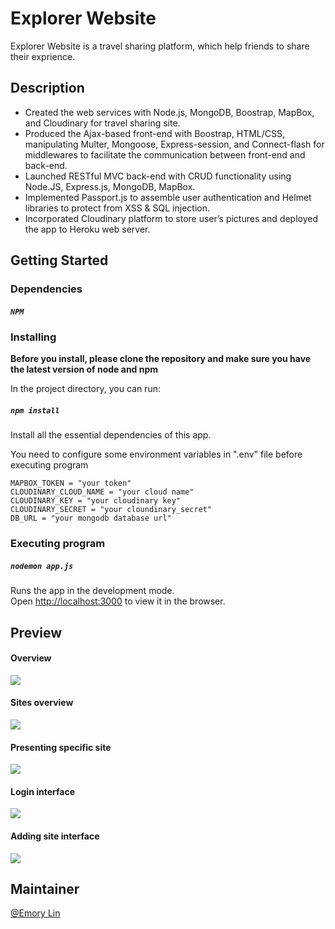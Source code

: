# Explorer Website

 Explorer Website is a travel sharing platform, which help friends to share their exprience. 

## Description

* Created the web services with Node.js, MongoDB, Boostrap, MapBox, and Cloudinary for travel sharing site.
* Produced the Ajax-based front-end with Boostrap, HTML/CSS, manipulating Multer, Mongoose, Express-session, and
Connect-flash for middlewares to facilitate the communication between front-end and back-end.
* Launched RESTful MVC back-end with CRUD functionality using Node.JS, Express.js, MongoDB, MapBox.
* Implemented Passport.js to assemble user authentication and Helmet libraries to protect from XSS & SQL injection.
* Incorporated Cloudinary platform to store user’s pictures and deployed the app to Heroku web server.

## Getting Started

### Dependencies

##### `NPM`

### Installing

**Before you install, please clone the repository and make sure you have the latest version of node and npm**

In the project directory, you can run:

##### `npm install`

Install all the essential dependencies of this app.<br />

You need to configure some environment variables in ".env" file before executing program

```
MAPBOX_TOKEN = "your token"
CLOUDINARY_CLOUD_NAME = "your cloud name"
CLOUDINARY_KEY = "your cloudinary key"
CLOUDINARY_SECRET = "your cloundinary_secret"
DB_URL = "your mongodb database url"
```


### Executing program

##### `nodemon app.js`

Runs the app in the development mode.<br />
Open [http://localhost:3000](http://localhost:3000) to view it in the browser.

## Preview

#### Overview

![](https://github.com/Emory-Lin/Explorer/blob/main/preview/Screen%20Shot%202021-07-12%20at%203.55.08%20PM.png)

#### Sites overview

![](https://github.com/Emory-Lin/Explorer/blob/main/preview/Screen%20Shot%202021-07-12%20at%204.09.48%20PM.png)

#### Presenting specific site

![](https://github.com/Emory-Lin/Explorer/blob/main/preview/Screen%20Shot%202021-07-12%20at%204.52.22%20PM.png)

#### Login interface

![](https://github.com/Emory-Lin/Explorer/blob/main/preview/Screen%20Shot%202021-07-12%20at%204.10.01%20PM.png)

#### Adding site interface 

![](https://github.com/Emory-Lin/Explorer/blob/main/preview/Screen%20Shot%202021-07-12%20at%204.11.04%20PM.png)


## Maintainer

[@Emory Lin](https://github.com/Emory-Lin)



